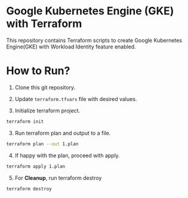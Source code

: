 # Google Kubernetes Engine (GKE) with Terraform
This repository contains Terraform scripts to create Google Kubernetes Engine(GKE) with Workload Identity feature enabled.

# How to Run?

1. Clone this git repository.

2. Update `terraform.tfvars` file with desired values.

2. Initialize terraform project.
  ```bash
  terraform init
  ```

3. Run terraform plan and output to a file.
  ```bash
  terraform plan --out 1.plan
  ```

4. If happy with the plan, proceed with apply.
  ```bash
  terraform apply 1.plan
  ```

5. For **Cleanup**, run terraform destroy
  ```bash
  terraform destroy
  ```
